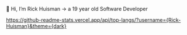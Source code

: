 👋 Hi, I’m Rick Huisman -> a 19 year old Software Developer
  
https://github-readme-stats.vercel.app/api/top-langs/?username={Rick-Huisman}&theme={dark}
